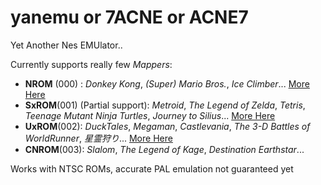# yanemu or 7ACNE or ACNE7

Yet Another Nes EMUlator..

Currently supports really few _Mappers_:
 - **NROM** (000) : *Donkey Kong*, *(Super) Mario Bros.*, *Ice Climber*... [More Here](https://nescartdb.com/search/advanced?ines=0)
 - **SxROM**(001) (Partial support): *Metroid*, *The Legend of Zelda*, *Tetris*, *Teenage Mutant Ninja Turtles*, *Journey to Silius*... [More Here](https://nescartdb.com/search/advanced?ines=1)
 - **UxROM**(002): *DuckTales*, *Megaman*, *Castlevania*, *The 3-D Battles of WorldRunner*, *星霊狩り*... [More Here](https://nescartdb.com/search/advanced?ines=2)
 - **CNROM**(003): *Slalom*, *The Legend of Kage*, *Destination Earthstar*...

Works with NTSC ROMs, accurate PAL emulation not guaranteed yet
